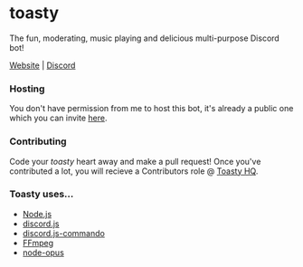 # toasty
The fun, moderating, music playing and delicious multi-purpose Discord bot!

[Website](http://toastythebot.tk) |
[Discord](https://discord.me/toasty)

### Hosting
You don't have permission from me to host this bot, it's already a public one which you can invite [here](https://discordapp.com/oauth2/authorize?client_id=208946600620326912&scope=bot&permissions=8).

### Contributing
Code your *toasty* heart away and make a pull request! Once you've contributed a lot, you will recieve a Contributors role @ [Toasty HQ](https://discord.me/toasty).

### Toasty uses...
- [Node.js](https://nodejs.org)
- [discord.js](https://github.com/hydrabolt/discord.js)
- [discord.js-commando](https://github.com/Gawdl3y/discord.js-commando)
- [FFmpeg](https://ffmpeg.org)
- [node-opus](https://github.com/Rantanen/node-opus)
